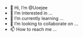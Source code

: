 - 👋 Hi, I’m @Uoejee
- 👀 I’m interested in ...
- 🌱 I’m currently learning ...
- 💞️ I’m looking to collaborate on ...
- 📫 How to reach me ...

<!---
Uoejee/Uoejee is a ✨ special ✨ repository because its `README.md` (this file) appears on your GitHub profile.
You can click the Preview link to take a look at your changes.
--->
